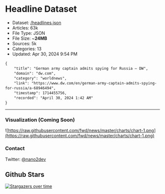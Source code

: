 # Headline Dataset

- Dataset: [/headlines.json](https://raw.githubusercontent.com/fwd/news/master/headlines.json) 
- Articles: 63k
- File Type: JSON
- File Size: ~**24MB**
- Sources: 5k
- Categories: 13
- Updated: Apr 30, 2024 9:54 PM

```
{
    "title": "German army captain admits spying for Russia – DW",
    "domain": "dw.com",
    "category": "worldnews",
    "link": "https://www.dw.com/en/german-army-captain-admits-spying-for-russia/a-68946494",
    "timestamp": 1714455756,
    "recorded": "April 30, 2024 1:42 AM"
}
```

---

### Visualization (Coming Soon)

![https://raw.githubusercontent.com/fwd/news/master/charts/chart-1.png](https://raw.githubusercontent.com/fwd/news/master/charts/chart-1.png)

### Contact 

Twitter: [@nano2dev](https://twitter.com/nano2dev)

## Github Stars

[![Stargazers over time](https://starchart.cc/fwd/news.svg)](https://starchart.cc/fwd/news)
